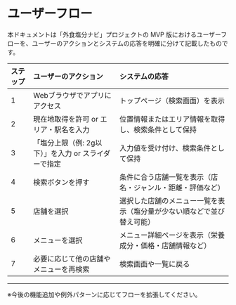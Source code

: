 # ユーザーフロー

本ドキュメントは「外食塩分ナビ」プロジェクトの MVP 版におけるユーザーフローを、ユーザーのアクションとシステムの応答を明確に分けて記載したものです。

| ステップ | ユーザーのアクション                                  | システムの応答                                                               |
| :------- | :---------------------------------------------------- | :--------------------------------------------------------------------------- |
| 1        | Webブラウザでアプリにアクセス                        | トップページ（検索画面）を表示                                               |
| 2        | 現在地取得を許可 or エリア・駅名を入力                | 位置情報またはエリア情報を取得し、検索条件として保持                         |
| 3        | 「塩分上限（例: 2g以下）」を入力 or スライダーで指定  | 入力値を受け付け、検索条件として保持                                         |
| 4        | 検索ボタンを押す                                      | 条件に合う店舗一覧を表示（店名・ジャンル・距離・評価など）                   |
| 5        | 店舗を選択                                           | 選択した店舗のメニュー一覧を表示（塩分量が少ない順などで並び替え可能）      |
| 6        | メニューを選択                                       | メニュー詳細ページを表示（栄養成分・価格・店舗情報など）                     |
| 7        | 必要に応じて他の店舗やメニューを再検索               | 検索画面や一覧に戻る                                                         |

---

※今後の機能追加や例外パターンに応じてフローを拡張してください。
